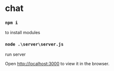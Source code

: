 # chat

### `npm i`
to install modules

### `node .\server\server.js`
run server

Open [http://localhost:3000](http://localhost:3000) to view it in the browser.
